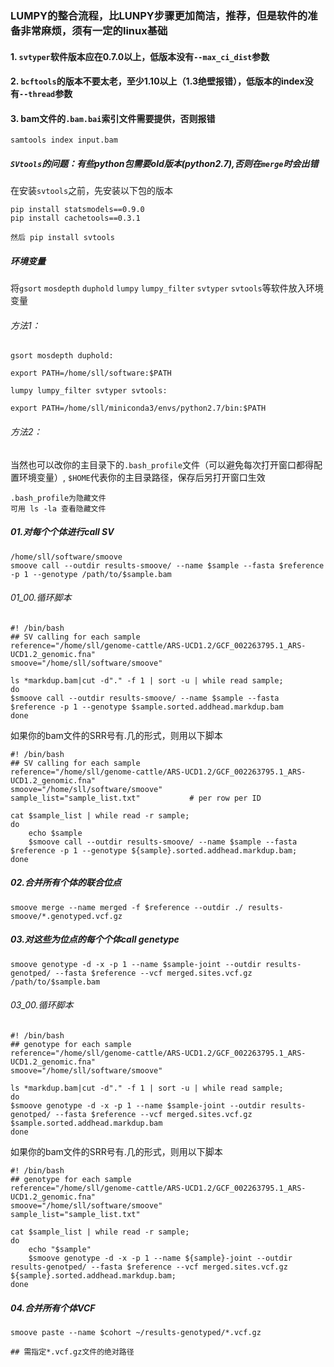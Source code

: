 ### LUMPY的整合流程，比LUNPY步骤更加简洁，推荐，但是软件的准备非常麻烦，须有一定的linux基础
#### 1. `svtyper`软件版本应在0.7.0以上，低版本没有`--max_ci_dist`参数
#### 2. `bcftools`的版本不要太老，至少1.10以上（1.3绝壁报错），低版本的index没有`--thread`参数
#### 3. bam文件的`.bam.bai`索引文件需要提供，否则报错
```
samtools index input.bam
```
##### `SVtools`的问题：有些python包需要old版本(python2.7),否则在`merge`时会出错
在安装`svtools`之前，先安装以下包的版本
```
pip install statsmodels==0.9.0
pip install cachetools==0.3.1

然后 pip install svtools
```
##### 环境变量

将`gsort` `mosdepth` `duphold` `lumpy` `lumpy_filter` `svtyper` `svtools`等软件放入环境变量
###### 方法1：
```
gsort mosdepth duphold:

export PATH=/home/sll/software:$PATH
```
```
lumpy lumpy_filter svtyper svtools:

export PATH=/home/sll/miniconda3/envs/python2.7/bin:$PATH
```
###### 方法2：
当然也可以改你的主目录下的`.bash_profile`文件（可以避免每次打开窗口都得配置环境变量）, `$HOME`代表你的主目录路径，保存后另打开窗口生效
```
.bash_profile为隐藏文件
可用 ls -la 查看隐藏文件
```
##### 01.对每个个体进行call SV
```
/home/sll/software/smoove
smoove call --outdir results-smoove/ --name $sample --fasta $reference -p 1 --genotype /path/to/$sample.bam
```
###### 01_00.循环脚本
```
#! /bin/bash
## SV calling for each sample
reference="/home/sll/genome-cattle/ARS-UCD1.2/GCF_002263795.1_ARS-UCD1.2_genomic.fna"
smoove="/home/sll/software/smoove"

ls *markdup.bam|cut -d"." -f 1 | sort -u | while read sample;
do
$smoove call --outdir results-smoove/ --name $sample --fasta $reference -p 1 --genotype $sample.sorted.addhead.markdup.bam
done
```
如果你的bam文件的SRR号有.几的形式，则用以下脚本
```
#! /bin/bash
## SV calling for each sample
reference="/home/sll/genome-cattle/ARS-UCD1.2/GCF_002263795.1_ARS-UCD1.2_genomic.fna"
smoove="/home/sll/software/smoove"
sample_list="sample_list.txt"           # per row per ID

cat $sample_list | while read -r sample;
do
    echo $sample
    $smoove call --outdir results-smoove/ --name $sample --fasta $reference -p 1 --genotype ${sample}.sorted.addhead.markdup.bam;
done
```
##### 02.合并所有个体的联合位点
```
smoove merge --name merged -f $reference --outdir ./ results-smoove/*.genotyped.vcf.gz
```
##### 03.对这些为位点的每个个体call genetype
```
smoove genotype -d -x -p 1 --name $sample-joint --outdir results-genotped/ --fasta $reference --vcf merged.sites.vcf.gz /path/to/$sample.bam
```
###### 03_00.循环脚本
```
#! /bin/bash
## genotype for each sample
reference="/home/sll/genome-cattle/ARS-UCD1.2/GCF_002263795.1_ARS-UCD1.2_genomic.fna"
smoove="/home/sll/software/smoove"

ls *markdup.bam|cut -d"." -f 1 | sort -u | while read sample;
do
$smoove genotype -d -x -p 1 --name $sample-joint --outdir results-genotped/ --fasta $reference --vcf merged.sites.vcf.gz $sample.sorted.addhead.markdup.bam
done
```
如果你的bam文件的SRR号有.几的形式，则用以下脚本
```
#! /bin/bash
## genotype for each sample
reference="/home/sll/genome-cattle/ARS-UCD1.2/GCF_002263795.1_ARS-UCD1.2_genomic.fna"
smoove="/home/sll/software/smoove"
sample_list="sample_list.txt"

cat $sample_list | while read -r sample;
do
    echo "$sample"
    $smoove genotype -d -x -p 1 --name ${sample}-joint --outdir results-genotped/ --fasta $reference --vcf merged.sites.vcf.gz ${sample}.sorted.addhead.markdup.bam;
done
```
##### 04.合并所有个体VCF
```
smoove paste --name $cohort ~/results-genotyped/*.vcf.gz

## 需指定*.vcf.gz文件的绝对路径
```
